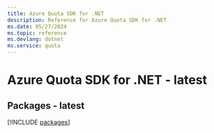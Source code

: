 ```yaml
---
title: Azure Quota SDK for .NET
description: Reference for Azure Quota SDK for .NET
ms.date: 05/27/2024
ms.topic: reference
ms.devlang: dotnet
ms.service: quota
---
```

# Azure Quota SDK for .NET - latest
## Packages - latest
[!INCLUDE [packages](quota-index.md)]